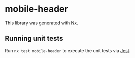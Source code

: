 # mobile-header

This library was generated with [Nx](https://nx.dev).

## Running unit tests

Run `nx test mobile-header` to execute the unit tests via [Jest](https://jestjs.io).
